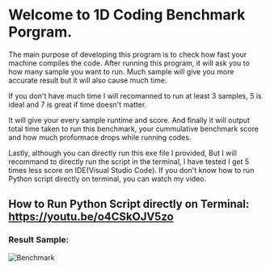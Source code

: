 # Welcome to 1D Coding Benchmark Porgram.
The main purpose of developing this program is to check how fast your machine compiles the code.
After running this program, it will ask you to how many sample you want to run. Much sample will give you more accurate result but it will also cause much time.

If you don't have much time I will recomanned to run at least 3 samples, 5 is ideal and 7 is great if time doesn't matter.

It will give your every sample runtime and score. And finally it will output total time taken to run this benchmark, your cummulative benchmark score and how much proformace drops while running codes.

Lastly, although you can directly run this exe file I provided, But I will recommand to directly run the script in the terminal, I have tested I get 5 times less score on IDE(Visual Studio Code). If you don't know how to run Python script directly on terminal, you can watch my video.

## How to Run Python Script directly on Terminal: https://youtu.be/o4CSkOJV5zo
### Result Sample:

![Benchmark](https://user-images.githubusercontent.com/85452696/159559260-32b177ce-2748-4b35-826a-bc133cfe6f37.png)
